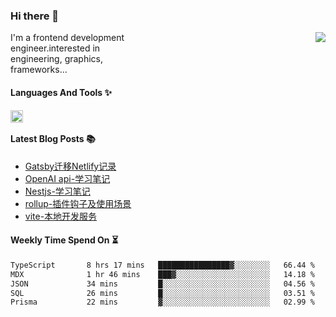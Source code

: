 <!--
**zhaohuanyuu/zhaohuanyuu** is a ✨ _special_ ✨ repository because its `README.md` (this file) appears on your GitHub profile.
-->

### Hi there 👋

<picture>
  <source media="(prefers-color-scheme: dark)" srcset="https://github-readme-stats.vercel.app/api?username=zhaohuanyuu&count_private=true&show_icons=true&theme=city_lights&hide_title=true">
  <img align="right" src="https://github-readme-stats.vercel.app/api?username=zhaohuanyuu&count_private=true&show_icons=true&hide_title=true">
</picture>

<p align="left" style="width:40%">I'm a frontend development engineer.interested in engineering, graphics, frameworks...</p>

#### Languages And Tools ✨

<img align="left" height="20" src="https://skillicons.dev/icons?i=js,ts,rust,nodejs,react,solidjs,vue,gatsby,astro,nextjs" />

</br>

#### Latest Blog Posts 📚
<!-- BLOG-POST-LIST:START -->
- [Gatsby迁移Netlify记录](https://auu.zone/post/cloud-unit)
- [OpenAI api-学习笔记](https://auu.zone/post/openai-note)
- [Nestjs-学习笔记](https://auu.zone/post/nest-basic)
- [rollup-插件钩子及使用场景](https://auu.zone/post/rollup-plugin)
- [vite-本地开发服务](https://auu.zone/post/vite-server)
<!-- BLOG-POST-LIST:END -->

#### Weekly Time Spend On ⏳
<!--START_SECTION:waka-->

```txt
TypeScript       8 hrs 17 mins   ████████████████▓░░░░░░░░   66.44 %
MDX              1 hr 46 mins    ███▓░░░░░░░░░░░░░░░░░░░░░   14.18 %
JSON             34 mins         █░░░░░░░░░░░░░░░░░░░░░░░░   04.56 %
SQL              26 mins         █░░░░░░░░░░░░░░░░░░░░░░░░   03.51 %
Prisma           22 mins         ▓░░░░░░░░░░░░░░░░░░░░░░░░   02.99 %
```

<!--END_SECTION:waka-->
